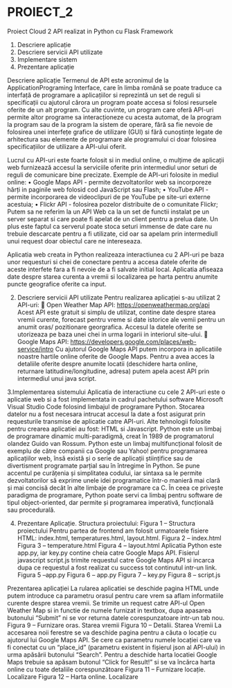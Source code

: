 # PROIECT_2
Proiect Cloud 2 API realizat in Python cu Flask Framework

1. Descriere aplicație	
2. Descriere servicii API utilizate	
3. Implementare sistem	
4. Prezentare aplicație	


Descriere aplicație
Termenul de API este acronimul de la ApplicationPrograming Interface, care în limba română se poate traduce ca interfață de programare a aplicațiilor si reprezintă un set de reguli si specificații cu ajutorul cărora un program poate accesa si folosi resursele oferite de un alt program. Cu alte cuvinte, un program care oferă API-uri permite altor programe sa interacționeze cu acesta automat, de la program la program sau de la program la sistem de operare, fără sa fie nevoie de folosirea unei interfețe grafice de utilizare (GUI) si fără cunoștințe legate de arhitectura sau elemente de programare ale programului ci doar folosirea specificațiilor de utilizare a API-ului oferit.

Lucrul cu API-uri este foarte folosit si in mediul online, o mulțime de aplicații web furnizează accesul la serviciile oferite prin intermediul unor seturi de reguli de comunicare bine precizate. Exemple de API-uri folosite in mediul online:
•	Google Maps API - permite dezvoltatorilor web sa incorporeze hărți in paginile web folosid cod JavaScript sau Flash;
•	YouTube API - permite incorporarea de videoclipuri de pe YouTube pe site-uri externe acestuia;
•	Flickr API - folosirea pozelor distribuite de o comunitate Flickr;
Putem sa ne referim la un API Web ca la un set de functii instalat pe un server separat si care poate fi apelat de un client pentru a prelua date. Un plus este faptul ca serverul poate stoca seturi immense de date care nu trebuie descarcate pentru a fi utilizate, cid oar sa apelam prin intermediull unui request doar obiectul care ne intereseaza. 

Aplicatia web creata in Python realizeaza interactiunea cu 2 API-uri pe baza unor requesturi si chei de conectare pentru a accesa datele oferite de aceste interfete fara a fi nevoie de a fi salvate initial local. Aplicatia afiseaza date despre starea curenta a vremii si localizarea pe harta pentru anumite puncte geografice oferite ca input.

2. Descriere servicii API utilizate
Pentru realizarea aplicației s-au utilizat 2 API-uri:
	Open Weather Map API: https://openweathermap.org/api 
Acest API este gratuit si simplu de utilizat, contine date despre starea vremii curente, forecast pentru vreme si date istorice ale vemii pentru un anumit oras/ pozitionare georgrafica. Accesul la datele oferite se utorizeaza pe baza unei chei in urma logarii in interiorul site-ului. 
	Google Maps API: https://developers.google.com/places/web-service/intro 
Cu ajutorul Google Maps API putem incorpora in aplicatiile noastre hartile online oferite de Google Maps. Pentru a avea acces la detaliile oferite despre anumite locatii (deschidere harta online, returnare latitudine/longitudine, adresa) putem apela acest API prin intermediul unui java script. 

3.Implementarea sistemului
Aplicatia de interactiune cu cele 2 API-uri este o aplicatie web si a fost implementata in cadrul pachetului software Microsoft Visual Studio Code folosind limbajul de programare Python. Stocarea datelor nu a fost necesara intrucat accesul la date a fost asigurat prin requesturile transmise de aplicatie catre API-uri. Alte tehnologii folosite pentru crearea aplicatiei au fost: HTML si Javascript. 
Python este un limbaj de programare dinamic multi-paradigmă, creat în 1989 de programatorul olandez Guido van Rossum. Python este un limbaj multifuncțional folosit de exemplu de către companii ca Google sau Yahoo! pentru programarea aplicațiilor web, însă există și o serie de aplicații științifice sau de divertisment programate parțial sau în întregime în Python. Se pune accentul pe curățenia și simplitatea codului, iar sintaxa sa le permite dezvoltatorilor să exprime unele idei programatice într-o manieră mai clară și mai concisă decât în alte limbaje de programare ca C. În ceea ce privește paradigma de programare, Python poate servi ca limbaj pentru software de tipul object-oriented, dar permite și programarea imperativă, funcțională sau procedurală. 

4. Prezentare Aplicație.
Structura proiectului:
Figura 1 – Structura proiectului
Pentru partea de frontend am folosit urmatoarele fisiere HTML: index.html, temperatures.html, layout.html.
Figura 2 – index.html
Figura 3 – temperature.html
Figura 4 – layout.html
Aplicatia Python este app.py, iar key.py contine cheia catre Google Maps API. Fisierul javascript script.js trimite requestul catre Google Maps API si incarca dupa ce requestul a fost realizat cu success tot continutul intr-un link.
Figura 5 –app.py
Figura 6 – app.py
Figura 7 – key.py
Figura 8 – script.js

Prezentarea aplicației
La rularea aplicatiei se deschide pagina HTML unde putem introduce ca parametru orasul pentru care vrem sa aflam informatiile curente despre starea vremii. Se trimite un request catre API-ul Open Weather Map si in functie de numele furnizat in textbox, dupa apasarea butonului “Submit” ni se vor returna datele corespunzatoare intr-un tab nou.
Figura 9 – Furnizare oras. Starea vremii
Figura 10 – Detalii. Starea Vremii
La accesarea noii ferestre se va deschide pagina pentru a căuta o locație cu ajutorul lui Google Maps API. Se cere ca parametru numele locației care va fi conectat cu un “place_id”  (parametru existent in fișierul json al API-ului) in urma apăsării butonului “Search”. Pentru a deschide harta locatiei Google Maps trebuie sa apăsam butonul “Click for Result!” si se va încărca harta online cu toate detaliile corespunzătoare
Figura 11 – Furnizare locație. Localizare
Figura 12 – Harta online. Localizare

 


